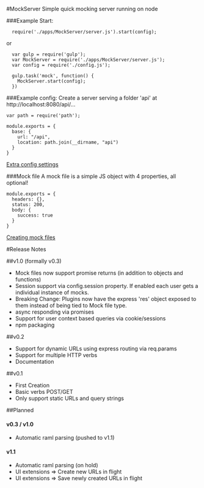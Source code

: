 #MockServer
Simple quick mocking server running on node

###Example Start:
```
  require('./apps/MockServer/server.js').start(config);
```
or
```
  var gulp = require('gulp');
  var MockServer = require('./apps/MockServer/server.js');
  var config = require('./config.js');

  gulp.task('mock', function() {
    MockServer.start(config);
  })
```

###Example config:
Create a server serving a folder 'api' at http://localhost:8080/api/...
```
var path = require('path');

module.exports = {
  base: {
    url: "/api",
    location: path.join(__dirname, "api")
  }
}
```
[Extra config settings](docs/config.md)

###Mock file
A mock file is a simple JS object with 4 properties, all optional!
```
module.exports = {
  headers: {},
  status: 200,
  body: {
    success: true
  }
}
```
[Creating mock files](docs/mockfiles.md)

#Release Notes

##v1.0 (formally v0.3)
- Mock files now support promise returns (in addition to objects and functions)
- Session support via config.session property. If enabled each user gets a individual instance of mocks.
- Breaking Change: Plugins now have the express 'res' object exposed to them instead of being tied to Mock file type.
- async responding via promises
- Support for user context based queries via cookie/sessions
- npm packaging

##v0.2
- Support for dynamic URLs using express routing via req.params
- Support for multiple HTTP verbs
- Documentation

##v0.1
- First Creation
- Basic verbs POST/GET
- Only support static URLs and query strings


##Planned

#### v0.3 / v1.0
- Automatic raml parsing (pushed to v1.1)

#### v1.1
- Automatic raml parsing (on hold)
- UI extensions => Create new URLs in flight
- UI extensions => Save newly created URLs in flight

